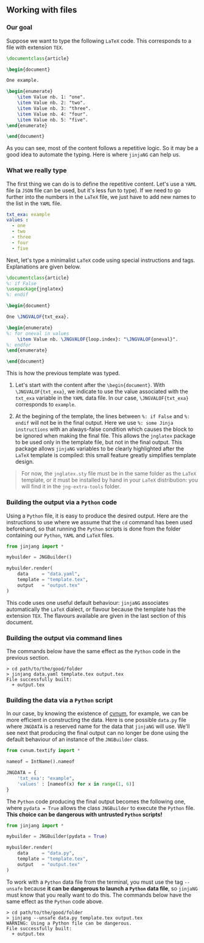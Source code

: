 Working with files
------------------

### Our goal

Suppose we want to type the following `LaTeX` code. This corresponds to a file with extension `TEX`.

~~~latex
\documentclass{article}

\begin{document}

One example.

\begin{enumerate}
    \item Value nb. 1: "one".
    \item Value nb. 2: "two".
    \item Value nb. 3: "three".
    \item Value nb. 4: "four".
    \item Value nb. 5: "five".
\end{enumerate}

\end{document}
~~~

As you can see, most of the content follows a repetitive logic. So it may be a good idea to automate the typing. Here is where `jinjaNG` can help us.



### What we really type

The first thing we can do is to define the repetitive content. Let's use a `YAML` file (a `JSON` file can be used, but it's less fun to type). If we need to go further into the numbers in the `LaTeX` file, we just have to add new names to the list in the `YAML` file.

~~~yaml
txt_exa: example
values :
  - one
  - two
  - three
  - four
  - five
~~~


Next, let's type a minimalist `LaTeX` code using special instructions and tags. Explanations are given below.

~~~latex
\documentclass{article}
%: if False
\usepackage{jnglatex}
%: endif

\begin{document}

One \JNGVALOF{txt_exa}.

\begin{enumerate}
%: for oneval in values
    \item Value nb. \JNGVALOF{loop.index}: "\JNGVALOF{oneval}".
%: endfor
\end{enumerate}

\end{document}
~~~

This is how the previous template was typed.

  1. Let's start with the content after the `\begin{document}`. With `\JNGVALOF{txt_exa}`, we indicate to use the value associated with the `txt_exa` variable in the `YAML` data file. In our case, `\JNGVALOF{txt_exa}` corresponds to `example`.

  1. At the begining of the template, the lines between `%: if False` and `%: endif` will not be in the final output. Here we use `%: some Jinja instructions` with an always-false condition which causes the block to be ignored when making the final file. This allows the `jnglatex` package to be used only in the template file, but not in the final output. This package allows `jinjaNG` variables to be clearly highlighted after the `LaTeX` template is compiled: this small feature greatly simplifies template design.


>  For now, the `jnglatex.sty` file must be in the same folder as the `LaTeX` template, or it must be installed by hand in your `LaTeX` distribution: you will find it in the `jng-extra-tools` folder.



### Building the output via a `Python` code

Using a `Python` file, it is easy to produce the desired output. Here are the instructions to use where we assume that the `cd` command has been used beforehand, so that running the `Python` scripts is done from the folder containing our `Python`, `YAML` and `LaTeX` files.

~~~python
from jinjang import *

mybuilder = JNGBuilder()

mybuilder.render(
    data     = "data.yaml",
    template = "template.tex",
    output   = "output.tex"
)
~~~

This code uses one useful default behaviour: `jinjaNG` associates automatically the `LaTeX` dialect, or flavour because the template has the extension `TEX`. The flavours available are given in the last section of this document.



### Building the output via command lines

The commands below have the same effect as the `Python` code in the previous section.

~~~
> cd path/to/the/good/folder
> jinjang data.yaml template.tex output.tex
File successfully built:
  + output.tex
~~~



### Building the data via a `Python` script

In our case, by knowing the existence of [cvnum](https://pypi.org/project/cvnum/), for example, we can be more efficient in constructing the data. Here is one possible `data.py` file where `JNGDATA` is a reserved name for the data that `jinjaNG` will use. We'll see next that producing the final output can no longer be done using the default behaviour of an instance of the `JNGBuilder` class.

~~~python
from cvnum.textify import *

nameof = IntName().nameof

JNGDATA = {
    'txt_exa': "example",
    'values' : [nameof(x) for x in range(1, 6)]
}
~~~


The `Python` code producing the final output becomes the following one, where `pydata = True` allows the class `JNGBuilder` to execute the `Python` file. **This choice can be dangerous with untrusted `Python` scripts!**

~~~python
from jinjang import *

mybuilder = JNGBuilder(pydata = True)

mybuilder.render(
    data     = "data.py",
    template = "template.tex",
    output   = "output.tex"
)
~~~


To work with a `Python` data file from the terminal, you must use the tag `--unsafe` because **it can be dangerous to launch a `Python` data file**, so `jinjaNG` must know that you really want to do this. The commands below have the same effect as the `Python` code above.

~~~
> cd path/to/the/good/folder
> jinjang --unsafe data.py template.tex output.tex
WARNING: Using a Python file can be dangerous.
File successfully built:
  + output.tex
~~~
